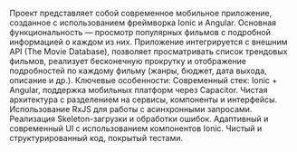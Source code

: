 Проект представляет собой современное мобильное приложение, созданное с использованием фреймворка Ionic и Angular. Основная функциональность — просмотр популярных фильмов с подробной информацией о каждом из них. Приложение интегрируется с внешним API (The Movie Database), позволяет просматривать список трендовых фильмов, реализует бесконечную прокрутку и отображение подробностей по каждому фильму (жанры, бюджет, дата выхода, описание и др.).
Ключевые особенности:
Современный стек: Ionic + Angular, поддержка мобильных платформ через Capacitor.
Чистая архитектура с разделением на сервисы, компоненты и интерфейсы.
Использование RxJS для работы с асинхронными запросами.
Реализация Skeleton-загрузки и обработки ошибок.
Адаптивный и современный UI с использованием компонентов Ionic.
Чистый и структурированный код, покрытый тестами.
